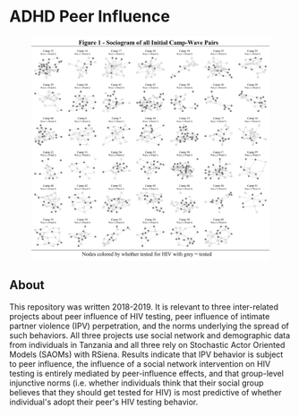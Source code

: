 ADHD Peer Influence
=====
<p align="center">
  <img src="./Images/Figure.png" height="400">
</p>

About
-----
This repository was written 2018-2019. It is relevant to three inter-related projects about peer influence of HIV testing, peer influence of intimate partner violence (IPV) perpetration, and the norms underlying the spread of such behaviors. All three projects use social network and demographic data from individuals in Tanzania and all three rely on Stochastic Actor Oriented Models (SAOMs) with RSiena. Results indicate that IPV behavior is subject to peer influence, the influence of a social network intervention on HIV testing is entirely mediated by peer-influence effects, and that group-level injunctive norms (i.e. whether individuals think that their social group believes that they should get tested for HIV) is most predictive of whether individual's adopt their peer's HIV testing behavior.

